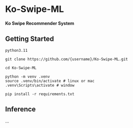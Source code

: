 # Ko-Swipe-ML
#### Ko Swipe Recommender System
## Getting Started

`python3.11`
```
git clone https://github.com/{username}/Ko-Swipe-ML.git

cd Ko-Swipe-ML

python -m venv .venv
source .venv/bin/activate # linux or mac
.venv\Scripts\activate # window

pip install -r requirements.txt
```

## Inference
...